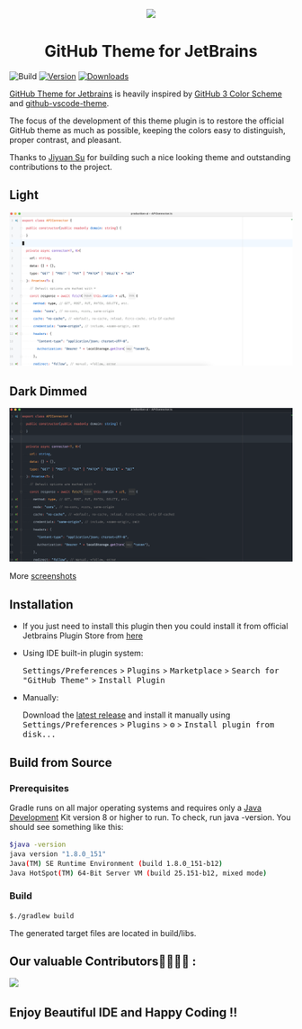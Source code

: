 <p align="center"><a href="https://plugins.jetbrains.com/plugin/15418-github3-theme" target="_blank"><img src="https://raw.githubusercontent.com/bhushan/github-theme-for-jetbrains/master/src/main/resources/META-INF/pluginIcon.svg" width="150"></a></p>

<p align="center"><h1 align="center">GitHub Theme for JetBrains</h1></p>

![Build](https://github.com/bhushan/github-theme-for-jetbrains/workflows/Build/badge.svg)
[![Version](https://img.shields.io/jetbrains/plugin/v/15418-github-theme.svg)](https://plugins.jetbrains.com/plugin/15418-github-theme)
[![Downloads](https://img.shields.io/jetbrains/plugin/d/15418-github-theme.svg)](https://plugins.jetbrains.com/plugin/15418-github-theme)

<!-- Plugin description -->
[GitHub Theme for Jetbrains](https://plugins.jetbrains.com/plugin/15418-github-theme) is heavily inspired
by [GitHub 3 Color Scheme](https://plugins.jetbrains.com/plugin/12271-github-3-color-scheme)
and [github-vscode-theme](https://github.com/primer/github-vscode-theme).

The focus of the development of this theme plugin is to restore the official GitHub theme as much as possible, keeping
the colors easy to distinguish, proper contrast, and pleasant.

Thanks to [Jiyuan Su](https://github.com/jiyuan0125) for building such a nice looking theme and outstanding contributions to the project.

<!-- Plugin description end -->

## Light

![screenshot](readme/img/light/javascript.png)

## Dark Dimmed

![screenshot](readme/img/dark_dimmed/javascript.png)

More [screenshots](readme/screenshot.md)

## Installation

- If you just need to install this plugin then you could install it from official Jetbrains Plugin Store
  from [here](https://plugins.jetbrains.com/plugin/15418-github3-theme)

- Using IDE built-in plugin system:

  <kbd>Settings/Preferences</kbd> > <kbd>Plugins</kbd> > <kbd>Marketplace</kbd> > <kbd>Search for "GitHub Theme"</kbd> >
  <kbd>Install Plugin</kbd>

- Manually:

  Download the [latest release](https://github.com/bhushan/github-theme-for-jetbrains/releases/latest) and install it
  manually using
  <kbd>Settings/Preferences</kbd> > <kbd>Plugins</kbd> > <kbd>⚙️</kbd> > <kbd>Install plugin from disk...</kbd>

## Build from Source

### Prerequisites

Gradle runs on all major operating systems and requires only a [Java Development](https://jdk.java.net/) Kit version 8
or higher to run. To check, run java -version. You should see something like this:

```bash
$java -version
java version "1.8.0_151"
Java(TM) SE Runtime Environment (build 1.8.0_151-b12)
Java HotSpot(TM) 64-Bit Server VM (build 25.151-b12, mixed mode)
```

### Build

```bash
$./gradlew build
```

The generated target files are located in build/libs.


## Our valuable Contributors👩‍💻👨‍💻 :

<a href="https://github.com/bhushan/github-theme-for-jetbrains/graphs/contributors">
  <img src="https://contributors-img.web.app/image?repo=bhushan/github-theme-for-jetbrains" />
</a>

## Enjoy Beautiful IDE and Happy Coding !!
